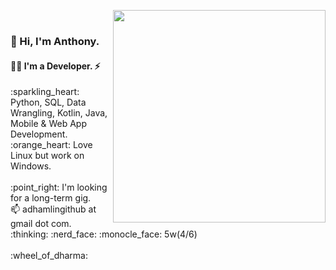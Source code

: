 <img align="right" src="https://camo.githubusercontent.com/3037d9317fc8aaa3e9a5dfded64cb3aab8c0b6c5/68747470733a2f2f6d69726f2e6d656469756d2e636f6d2f6d61782f3638302f312a495247486d69477361313673746564517649615a66772e676966" width="340" data-canonical-src="https://miro.medium.com/max/680/1*IRGHmiGsa16stedQvIaZfw.gif" style="max-width:100%;"><br/>
### 👋 Hi, I'm Anthony.
#### :man_technologist: I'm a Developer. ⚡
<div style="text-align: left">
:sparkling_heart: Python, SQL, Data Wrangling, Kotlin, Java, Mobile & Web App Development. <br/>
:orange_heart: Love Linux but work on Windows. <br/>
<br/>
:point_right: I'm looking for a long-term gig. <br/>
📫 adhamlingithub at gmail dot com. <br/>
:thinking: :nerd_face: :monocle_face: 5w(4/6) <br/>
<br/>:wheel_of_dharma: <br/>
</div><br/>
<!--
**Hamberfim/hamberfim** is a ✨ _special_ ✨ repository because its `README.md` (this file) appears on your GitHub profile.

Here are some ideas to get you started:

- 🔭 I’m currently working on ...
- 🌱 I’m currently learning ...
- 👯 I’m looking to collaborate on ...
- 🤔 I’m looking for help with ...
- 💬 Ask me about ...
- 📫 How to reach me: ...
- 😄 Pronouns: ...
- ⚡ Fun fact: ...
- ✨
-->
